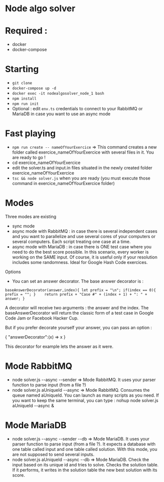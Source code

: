 Node algo solver
==

Required :
=

- docker
- docker-compose

Starting
=

- `git clone `
- `docker-compose up -d`
- `docker exec -it nodealgosolver_node_1 bash`
- `npm install`
- `npm run init`
- Optional : edit `env.ts` credentials to connect to your RabbitMQ or MariaDB in case you want to use an async mode

Fast playing
=

- `npm run create -- nameOfYourExercice` => This command creates a new folder called exercice_nameOfYourExercice with several files in it. You are ready to go !
- cd exercice_nameOfYourExercice
- edit the solver.ts and input.in files situated in the newly created folder exercice_nameOfYourExercice
- `tsc && node solver.js` when you are ready (you must execute those command in exercice_nameOfYourExercice folder)

Modes
=

Three modes are existing

- sync mode
- async mode with RabbitMQ : in case there is several independent cases and you want to parallelize and use several cores of your computers or several computers. Each script treating one case at a time.
- async mode with MariaDB : in case there is ONE test case where you need to do the best score possible. In this scenario, every worker is working on the SAME input. Of course, it is useful only if your resolution includes some randomness. Ideal for Google Hash Code exercices.

Options

- You can set an answer decorator. The base answer decorator is :

``baseAnswerDecorator(answer,index){
    let prefix = "\n";
    if(index == 0){
        prefix = "";
    }
    return prefix + "Case #" + (index + 1) + ": " + answer;
}``

A decorator will receive two arguments : the answer and the index. The baseAnswerDecorator will return the classic form of a test case in Google Code Jam or Facebook Hacker Cup.

But if you prefer decorate yourself your answer, you can pass an option :

{
    "answerDecorator":(x) => x
}

This decorator for example lets the answer as it were.

Mode RabbitMQ
=

- node solver.js --async --sender => Mode RabbitMQ. It uses your parser function to parse input (from a file ?)
- node solver.js aUniqueId --async => Mode RabbitMQ. Consumes the queue named aUniqueId. You can launch as many scripts as you need. If you want to keep the same terminal, you can type : nohup node solver.js aUniqueId --async &

Mode MariaDB
=

- node solver.js --async --sender --db => Mode MariaDB. It uses your parser function to parse input (from a file ?). It expects a database with one table called input and one table called solution. With this mode, you are not supposed to send several inputs.
- node solver.js aUniqueId --async --db => Mode MariaDB. Check the input based on its unique id and tries to solve. Checks the solution table. If it performs, it writes in the solution table the new best solution with its score.
